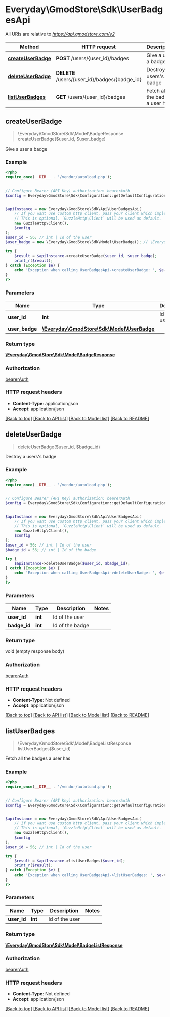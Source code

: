 # Everyday\GmodStore\Sdk\UserBadgesApi

All URIs are relative to *https://api.gmodstore.com/v2*

Method | HTTP request | Description
------------- | ------------- | -------------
[**createUserBadge**](UserBadgesApi.md#createUserBadge) | **POST** /users/{user_id}/badges | Give a user a badge
[**deleteUserBadge**](UserBadgesApi.md#deleteUserBadge) | **DELETE** /users/{user_id}/badges/{badge_id} | Destroy a users&#39;s badge
[**listUserBadges**](UserBadgesApi.md#listUserBadges) | **GET** /users/{user_id}/badges | Fetch all the badges a user has



## createUserBadge

> \Everyday\GmodStore\Sdk\Model\BadgeResponse createUserBadge($user_id, $user_badge)

Give a user a badge

### Example

```php
<?php
require_once(__DIR__ . '/vendor/autoload.php');


// Configure Bearer (API Key) authorization: bearerAuth
$config = Everyday\GmodStore\Sdk\Configuration::getDefaultConfiguration()->setAccessToken('YOUR_ACCESS_TOKEN');


$apiInstance = new Everyday\GmodStore\Sdk\Api\UserBadgesApi(
    // If you want use custom http client, pass your client which implements `GuzzleHttp\ClientInterface`.
    // This is optional, `GuzzleHttp\Client` will be used as default.
    new GuzzleHttp\Client(),
    $config
);
$user_id = 56; // int | Id of the user
$user_badge = new \Everyday\GmodStore\Sdk\Model\UserBadge(); // \Everyday\GmodStore\Sdk\Model\UserBadge | 

try {
    $result = $apiInstance->createUserBadge($user_id, $user_badge);
    print_r($result);
} catch (Exception $e) {
    echo 'Exception when calling UserBadgesApi->createUserBadge: ', $e->getMessage(), PHP_EOL;
}
?>
```

### Parameters


Name | Type | Description  | Notes
------------- | ------------- | ------------- | -------------
 **user_id** | **int**| Id of the user |
 **user_badge** | [**\Everyday\GmodStore\Sdk\Model\UserBadge**](../Model/UserBadge.md)|  |

### Return type

[**\Everyday\GmodStore\Sdk\Model\BadgeResponse**](../Model/BadgeResponse.md)

### Authorization

[bearerAuth](../../README.md#bearerAuth)

### HTTP request headers

- **Content-Type**: application/json
- **Accept**: application/json

[[Back to top]](#) [[Back to API list]](../../README.md#documentation-for-api-endpoints)
[[Back to Model list]](../../README.md#documentation-for-models)
[[Back to README]](../../README.md)


## deleteUserBadge

> deleteUserBadge($user_id, $badge_id)

Destroy a users's badge

### Example

```php
<?php
require_once(__DIR__ . '/vendor/autoload.php');


// Configure Bearer (API Key) authorization: bearerAuth
$config = Everyday\GmodStore\Sdk\Configuration::getDefaultConfiguration()->setAccessToken('YOUR_ACCESS_TOKEN');


$apiInstance = new Everyday\GmodStore\Sdk\Api\UserBadgesApi(
    // If you want use custom http client, pass your client which implements `GuzzleHttp\ClientInterface`.
    // This is optional, `GuzzleHttp\Client` will be used as default.
    new GuzzleHttp\Client(),
    $config
);
$user_id = 56; // int | Id of the user
$badge_id = 56; // int | Id of the badge

try {
    $apiInstance->deleteUserBadge($user_id, $badge_id);
} catch (Exception $e) {
    echo 'Exception when calling UserBadgesApi->deleteUserBadge: ', $e->getMessage(), PHP_EOL;
}
?>
```

### Parameters


Name | Type | Description  | Notes
------------- | ------------- | ------------- | -------------
 **user_id** | **int**| Id of the user |
 **badge_id** | **int**| Id of the badge |

### Return type

void (empty response body)

### Authorization

[bearerAuth](../../README.md#bearerAuth)

### HTTP request headers

- **Content-Type**: Not defined
- **Accept**: application/json

[[Back to top]](#) [[Back to API list]](../../README.md#documentation-for-api-endpoints)
[[Back to Model list]](../../README.md#documentation-for-models)
[[Back to README]](../../README.md)


## listUserBadges

> \Everyday\GmodStore\Sdk\Model\BadgeListResponse listUserBadges($user_id)

Fetch all the badges a user has

### Example

```php
<?php
require_once(__DIR__ . '/vendor/autoload.php');


// Configure Bearer (API Key) authorization: bearerAuth
$config = Everyday\GmodStore\Sdk\Configuration::getDefaultConfiguration()->setAccessToken('YOUR_ACCESS_TOKEN');


$apiInstance = new Everyday\GmodStore\Sdk\Api\UserBadgesApi(
    // If you want use custom http client, pass your client which implements `GuzzleHttp\ClientInterface`.
    // This is optional, `GuzzleHttp\Client` will be used as default.
    new GuzzleHttp\Client(),
    $config
);
$user_id = 56; // int | Id of the user

try {
    $result = $apiInstance->listUserBadges($user_id);
    print_r($result);
} catch (Exception $e) {
    echo 'Exception when calling UserBadgesApi->listUserBadges: ', $e->getMessage(), PHP_EOL;
}
?>
```

### Parameters


Name | Type | Description  | Notes
------------- | ------------- | ------------- | -------------
 **user_id** | **int**| Id of the user |

### Return type

[**\Everyday\GmodStore\Sdk\Model\BadgeListResponse**](../Model/BadgeListResponse.md)

### Authorization

[bearerAuth](../../README.md#bearerAuth)

### HTTP request headers

- **Content-Type**: Not defined
- **Accept**: application/json

[[Back to top]](#) [[Back to API list]](../../README.md#documentation-for-api-endpoints)
[[Back to Model list]](../../README.md#documentation-for-models)
[[Back to README]](../../README.md)


